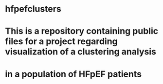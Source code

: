 # hfpefclusters

# This is a repository containing public files for a project regarding visualization of a clustering analysis
# in a population of HFpEF patients
